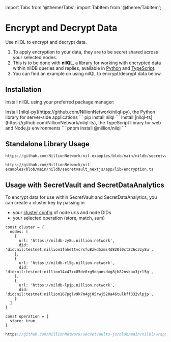 import Tabs from '@theme/Tabs';
import TabItem from '@theme/TabItem';

# Encrypt and Decrypt Data

Use nilQL to encrypt and decrypt data.

1. To apply encryption to your data, they are to be secret shared across your selected nodes.
2. This is to be done with **nilQL**, a library for working with encrypted data within nilDB queries and replies, available in [Python](https://pypi.org/project/nilql/#description) and [TypeScript](https://www.npmjs.com/package/@nillion/nilql).
3. You can find an example on using nilQL to encrypt/decrypt data below.

## Installation

Install nilQL using your preferred package manager:

<Tabs>
  <TabItem value="python" label="Python">
  Install [nilql-py](https://github.com/NillionNetwork/nilql-py), the Python library for server-side applications
  ```
    pip install nilql
  ```
  </TabItem>
  <TabItem value="javascript" label="JavaScript">
  Install [nilql-ts](https://github.com/NillionNetwork/nilql-ts), the TypeScript library for web and Node.js environments
  ```
    pnpm install @nillion/nilql
  ```
  </TabItem>
</Tabs>

## Standalone Library Usage

<Tabs>
  <TabItem value="python" label="Python">

```python reference showGithubLink
https://github.com/NillionNetwork/nil-examples/blob/main/nildb/secretvault_python/encryption.py
```

</TabItem> 
<TabItem value="typescript" label="JavaScript">

```tsx reference showGithubLink
https://github.com/NillionNetwork/nil-examples/blob/main/nildb/secretvault_nextjs/app/lib/encryption.ts
```

</TabItem>

</Tabs>

## Usage with SecretVault and SecretDataAnalytics

To encrypt data for use within SecretVault and SecretDataAnalytics, you can create a cluster key by passing in

- your [cluster config](/build/secretVault-secretDataAnalytics/access#store-your-organizations-credentials) of node urls and node DIDs
- your selected operation (store, match, sum)

```
const cluster = {
  nodes: [
    {
      url: 'https://nildb-zy8u.nillion.network',
      did: 'did:nil:testnet:nillion1fnhettvcrsfu8zkd5zms4d820l0ct226c3zy8u',
    },
    {
      url: 'https://nildb-rl5g.nillion.network',
      did: 'did:nil:testnet:nillion14x47xx85de0rg9dqunsdxg8jh82nvkax3jrl5g',
    },
    {
      url: 'https://nildb-lpjp.nillion.network',
      did: 'did:nil:testnet:nillion167pglv9k7m4gj05rwj520a46tulkff332vlpjp',
    }
  ]
}

const operation = {
  store: true
}
```

```javascript reference showGithubLink
https://github.com/NillionNetwork/secretvaults-js/blob/main/nilQl/wrapper.js#L47-L50
```
